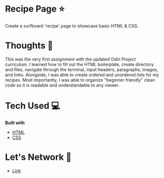 # Recipe Page ⭐️

Create a surfboard 'recipe' page to showcase basic HTML & CSS.

# Thoughts 💭

This was the very first assignment with the updated Odin Project curriculum. I learned how to fill out the HTML boilerplate, create directory and files, navigate through the terminal, input headers, paragraphs, images, and links. Alongside, I was able to create ordered and unordered lists for my recipes. Most importantly, I was able to organize "beginner friendly" clean code so it is readable and understandable to any viewer.

# Tech Used 💻

**Built with**

- [HTML](https://developer.mozilla.org/en-US/docs/Web/HTML)
- [CSS](https://developer.mozilla.org/en-US/docs/Web/CSS)

# Let's Network 🔗

- [Link](https://www.instagram.com/marceloquerque/)
